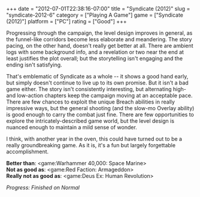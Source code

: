 +++
date = "2012-07-01T22:38:16-07:00"
title = "Syndicate (2012)"
slug = "syndicate-2012-6"
category = ["Playing A Game"]
game = ["Syndicate (2012)"]
platform = ["PC"]
rating = ["Good"]
+++

Progressing through the campaign, the level design improves in general, as the funnel-like corridors become less elaborate and meandering.  The story pacing, on the other hand, doesn't really get better at all.  There are ambient logs with some background info, and a revelation or two near the end at least justifies the plot overall; but the storytelling isn't engaging and the ending isn't satisfying.

That's emblematic of Syndicate as a whole -- it shows a good hand early, but simply doesn't continue to live up to its own promise.  But it isn't a bad game either.  The story isn't consistently interesting, but alternating high- and low-action chapters keep the campaign moving at an acceptable pace.  There are few chances to exploit the unique Breach abilities in really impressive ways, but the general shooting (and the slow-mo Overlay ability) is good enough to carry the combat just fine.  There are few opportunities to explore the intricately-described game world, but the level design is nuanced enough to maintain a mild sense of wonder.

I think, with another year in the oven, this could have turned out to be a really groundbreaking game.  As it is, it's a fun but largely forgettable accomplishment.

<b>Better than</b>: <game:Warhammer 40,000: Space Marine>  
<b>Not as good as</b>: <game:Red Faction: Armageddon>  
<b>Really not as good as</b>: <game:Deus Ex: Human Revolution>

<i>Progress: Finished on Normal</i>